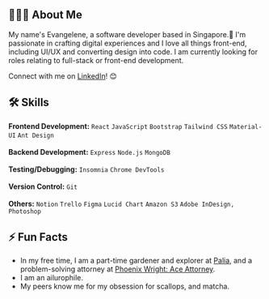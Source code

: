 ## 👩🏻‍💻 About Me

My name's Evangelene, a software developer based in Singapore.👋 I'm passionate in crafting digital experiences and I love all things front-end, including UI/UX and converting design into code. I am currently looking for roles relating to full-stack or front-end development.

Connect with me on [LinkedIn](https://www.linkedin.com/in/evangeleneyap/)! 😊

## 🛠️ Skills
**Frontend Development:** `React` `JavaScript` `Bootstrap` `Tailwind CSS` `Material-UI` `Ant Design`<br /><br />
**Backend Development:** `Express` `Node.js` `MongoDB` <br /><br />
**Testing/Debugging:** `Insomnia` `Chrome DevTools`<br /><br />
**Version Control:** `Git`<br /><br />
**Others:** `Notion` `Trello` `Figma` `Lucid Chart` `Amazon S3` `Adobe InDesign, Photoshop`

## ⚡️ Fun Facts
- In my free time, I am a part-time gardener and explorer at [Palia](https://palia.com/), and a problem-solving attorney at [Phoenix Wright: Ace Attorney](https://www.ace-attorney.com/).
- I am an ailurophile.
- My peers know me for my obsession for scallops, and matcha.
